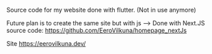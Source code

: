 Source code for my website done with flutter. (Not in use anymore)

Future plan is to create the same site but with js --> Done with Next.JS source code: https://github.com/EeroVilkuna/homepage_nextJs

Site https://eerovilkuna.dev/

